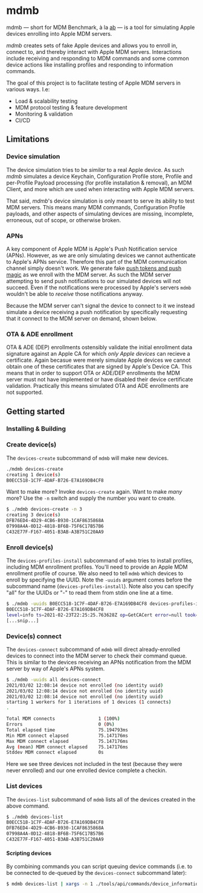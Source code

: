 # mdmb

mdmb — short for MDM Benchmark, à la [ab](https://httpd.apache.org/docs/2.4/programs/ab.html) — is a tool for simulating Apple devices enrolling into Apple MDM servers.

*mdmb* creates sets of fake Apple devices and allows you to enroll in, connect to, and thereby interact with Apple MDM servers. Interactions include receiving and responding to MDM commands and some common device actions like installing profiles and responding to information commands.

The goal of this project is to facilitate testing of Apple MDM servers in various ways. I.e:

  - Load & scalability testing
  - MDM protocol testing & feature development
  - Monitoring & validation
  - CI/CD

## Limitations

### Device simulation

The device simulation tries to be *similar* to a real Apple device. As such *mdmb* simulates a device Keychain, Configuration Profile store, Profile and per-Profile Payload processing (for profile installation & removal), an MDM Client, and more which are used when interacting with Apple MDM servers.

That said, *mdmb*'s device simulation is only meant to serve its ability to test MDM servers. This means many MDM commands, Configuration Profile payloads, and other aspects of simulating devices are missing, incomplete, erroneous, out of scope, or otherwise broken.

### APNs

A key component of Apple MDM is Apple's Push Notification service (APNs). However, as we are only simulating devices we cannot authenticate to Apple's APNs service. Therefore this part of the MDM communication channel simply doesn't work. We generate fake [push tokens and push magic](https://developer.apple.com/documentation/devicemanagement/tokenupdaterequest?language=objc) as we enroll with the MDM server. As such the MDM server attempting to send push notifications to our simulated devices will not succeed. Even if the notifications were processed by Apple's servers `mdmb` wouldn't be able to *receive* those notifications anyway.

Because the MDM server can't signal the device to connect to it we instead simulate a device receiving a push notification by specifically requesting that it connect to the MDM server on demand, shown below.

### OTA & ADE enrollment

OTA & ADE (DEP) enrollments ostensibly validate the initial enrollment data signature against an Apple CA for which *only Apple devices* can recieve a certificate. Again becasue were merely simulate Apple devices we cannot obtain one of these certificates that are signed by Apple's Device CA. This means that in order to support OTA or ADE/DEP enrollments the MDM server must not have implemented or have disabled their device certificate validation. Practically this means simulated OTA and ADE enrollments are not supported.

## Getting started

### Installing & Building

### Create device(s)

The `devices-create` subcommand of `mdmb` will make new devices.

```bash
./mdmb devices-create
creating 1 device(s)
B0ECC518-1C7F-4DAF-B726-E7A169DB4CF8
```

Want to make more? Invoke `devices-create` again. Want to make *many* more? Use the `-n` switch and supply the number you want to create.

```bash
$ ./mdmb devices-create -n 3
creating 3 device(s)
DFB76ED4-4D29-4CB6-B930-1CAF8635868A
07998A4A-0D12-4818-BF6B-75F6C17B57B6
C432E77F-F167-4051-B3AB-A3B751C20AA9
```

### Enroll device(s)

The `devices-profiles-install` subcommand of `mdmb` tries to install profiles, including MDM enrollment profiles. You'll need to provide an Apple MDM enrollment profile of course. We also need to tell `mdmb` which devices to enroll by specifying the UUID. Note the `-uuids` argument comes before the subcommand name (`devices-profiles-install`). Note also you can specify "all" for the UUIDs or "-" to read them from stdin one line at a time.

```bash
$ ./mdmb -uuids B0ECC518-1C7F-4DAF-B726-E7A169DB4CF8 devices-profiles-install -f enroll.mobileconfig 
B0ECC518-1C7F-4DAF-B726-E7A169DB4CF8
level=info ts=2021-02-23T22:25:25.763628Z op=GetCACert error=null took=66.028014ms
[...snip...]
```

### Device(s) connect

The `devices-connect` subcommand of `mdmb` will direct already-enrolled devices to connect into the MDM server to check their command queue. This is similar to the devices receiving an APNs notification from the MDM server by way of Apple's APNs system.

```bash
$ ./mdmb -uuids all devices-connect
2021/03/02 12:08:14 device not enrolled (no identity uuid)
2021/03/02 12:08:14 device not enrolled (no identity uuid)
2021/03/02 12:08:14 device not enrolled (no identity uuid)
starting 1 workers for 1 iterations of 1 devices (1 connects)
.

Total MDM connects                1 (100%)
Errors                            0 (0%)
Total elapsed time                75.194793ms
Min MDM connect elapsed           75.147176ms
Max MDM connect elapsed           75.147176ms
Avg (mean) MDM connect elapsed    75.147176ms
Stddev MDM connect elapsed        0s
```

Here we see three devices not included in the test (because they were never enrolled) and our one enrolled device complete a checkin.

### List devices

The `devices-list` subcommand of `mdmb` lists all of the devices created in the above command.

```bash
$ ./mdmb devices-list
B0ECC518-1C7F-4DAF-B726-E7A169DB4CF8
DFB76ED4-4D29-4CB6-B930-1CAF8635868A
07998A4A-0D12-4818-BF6B-75F6C17B57B6
C432E77F-F167-4051-B3AB-A3B751C20AA9
```

#### Scripting devices

By combining commands you can script queuing device commands (i.e. to be connected to de-queued by the `devices-connect` subcommand later):

```bash
$ mdmb devices-list | xargs -n 1 ./tools/api/commands/device_information
```
